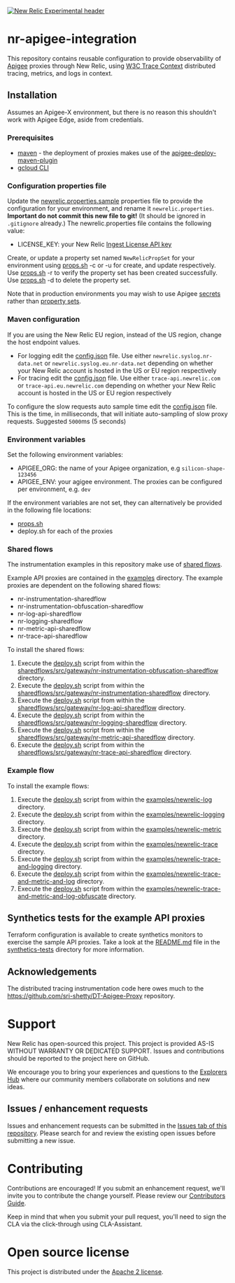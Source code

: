 [![New Relic Experimental header](https://github.com/newrelic/opensource-website/raw/master/src/images/categories/Experimental.png)](https://opensource.newrelic.com/oss-category/#new-relic-experimental)
# nr-apigee-integration
This repository contains reusable configuration to provide observability of [Apigee](https://cloud.google.com/apigee/docs/api-platform/get-started/what-apigee) proxies through New Relic, using [W3C Trace Context](https://www.w3.org/TR/trace-context/) distributed tracing, metrics, and logs in context.

## Installation
Assumes an Apigee-X environment, but there is no reason this shouldn't work with Apigee Edge, aside from credentials.
### Prerequisites
* [maven](https://maven.apache.org/) - the deployment of proxies makes use of the [apigee-deploy-maven-plugin](https://github.com/apigee/apigee-deploy-maven-plugin)
* [gcloud CLI](https://cloud.google.com/sdk/docs/install)

### Configuration properties file
Update the [newrelic.properties.sample](newrelic.properties.sample) properties file to provide the configuration for your environment, and rename it `newrelic.properties`. **Important do not commit this new file to git!** (It should be ignored in `.gitignore` already.)
The newrelic.properties file contains the following value:
* LICENSE_KEY: your New Relic [Ingest License API key](https://docs.newrelic.com/docs/apis/intro-apis/new-relic-api-keys/#license-key)

Create, or update a property set named `NewRelicPropSet` for your environment using [props.sh](props.sh) -c or -u for create, and update respectively. Use [props.sh](props.sh) -r to verify the property set has been created successfully. Use [props.sh](props.sh) -d to delete the property set.

Note that in production environments you may wish to use Apigee [secrets](https://cloud.google.com/apigee/docs/api-platform/publish/import-existing-consumer-keys-and-secrets) rather than [property sets](https://cloud.google.com/apigee/docs/api-platform/cache/property-sets).

### Maven configuration
If you are using the New Relic EU region, instead of the US region, change the host endpoint values.
* For logging edit the [config.json](sharedflows/src/gateway/nr-logging-sharedflow/config.json) file. Use either `newrelic.syslog.nr-data.net` or `newrelic.syslog.eu.nr-data.net` depending on whether your New Relic account is hosted in the US or EU region respectively  
* For tracing edit the [config.json](sharedflows/src/gateway/nr-trace-api-sharedflow/config.json) file. Use either `trace-api.newrelic.com` or `trace-api.eu.newrelic.com` depending on whether your New Relic account is hosted in the US or EU region respectively

To configure the slow requests auto sample time edit the [config.json](sharedflows/src/gateway/nr-instrumentation-sharedflow/config.json) file. This is the time, in milliseconds, that will initiate auto-sampling of slow proxy requests. Suggested `5000`ms (5 seconds)

### Environment variables
Set the following environment variables:
* APIGEE_ORG: the name of your Apigee organization, e.g `silicon-shape-123456`
* APIGEE_ENV: your agigee environment. The proxies can be configured per environment, e.g. `dev`

If the environment variables are not set, they can alternatively be provided in the following file locations:
* [props.sh](props.sh)
* deploy.sh for each of the proxies 

### Shared flows
The instrumentation examples in this repository make use of [shared flows](https://cloud.google.com/apigee/docs/api-platform/fundamentals/shared-flows).

Example API proxies are contained in the [examples](examples) directory. The example proxies are dependent on the following shared flows:
* nr-instrumentation-sharedflow
* nr-instrumentation-obfuscation-sharedflow
* nr-log-api-sharedflow
* nr-logging-sharedflow
* nr-metric-api-sharedflow
* nr-trace-api-sharedflow

To install the shared flows:
1. Execute the [deploy.sh](sharedflows/src/gateway/nr-instrumentation-obfuscation-sharedflow/deploy.sh) script from within the [sharedflows/src/gateway/nr-instrumentation-obfuscation-sharedflow](sharedflows/src/gateway/nr-instrumentation-obfuscation-sharedflow) directory.
2. Execute the [deploy.sh](sharedflows/src/gateway/nr-instrumentation-sharedflow/deploy.sh) script from within the [sharedflows/src/gateway/nr-instrumentation-sharedflow](sharedflows/src/gateway/nr-instrumentation-sharedflow) directory.
3. Execute the [deploy.sh](sharedflows/src/gateway/nr-log-api-sharedflow/deploy.sh) script from within the [sharedflows/src/gateway/nr-log-api-sharedflow](sharedflows/src/gateway/nr-log-api-sharedflow) directory.
4. Execute the [deploy.sh](sharedflows/src/gateway/nr-logging-sharedflow/deploy.sh) script from within the [sharedflows/src/gateway/nr-logging-sharedflow](sharedflows/src/gateway/nr-logging-sharedflow) directory.
5. Execute the [deploy.sh](sharedflows/src/gateway/nr-metric-api-sharedflow/deploy.sh) script from within the [sharedflows/src/gateway/nr-metric-api-sharedflow](sharedflows/src/gateway/nr-metric-api-sharedflow) directory.
6. Execute the [deploy.sh](sharedflows/src/gateway/nr-trace-api-sharedflow/deploy.sh) script from within the [sharedflows/src/gateway/nr-trace-api-sharedflow](sharedflows/src/gateway/nr-trace-api-sharedflow) directory.

### Example flow
To install the example flows:
1. Execute the [deploy.sh](examples/newrelic-log/deploy.sh) script from within the [examples/newrelic-log](examples/newrelic-log) directory.
2. Execute the [deploy.sh](examples/newrelic-logging/deploy.sh) script from within the [examples/newrelic-logging](examples/newrelic-logging) directory.
3. Execute the [deploy.sh](examples/newrelic-metric/deploy.sh) script from within the [examples/newrelic-metric](examples/newrelic-metric) directory.
4. Execute the [deploy.sh](examples/newrelic-trace/deploy.sh) script from within the [examples/newrelic-trace](examples/newrelic-trace) directory.
5. Execute the [deploy.sh](examples/newrelic-trace-and-logging/deploy.sh) script from within the [examples/newrelic-trace-and-logging](examples/newrelic-trace-and-logging) directory.
6. Execute the [deploy.sh](examples/newrelic-trace-and-metric-and-log/deploy.sh) script from within the [examples/newrelic-trace-and-metric-and-log](examples/newrelic-trace-and-metric-and-log) directory.
7. Execute the [deploy.sh](examples/newrelic-trace-and-metric-and-log-obfuscate/deploy.sh) script from within the [examples/newrelic-trace-and-metric-and-log-obfuscate](examples/newrelic-trace-and-metric-and-log-obfuscate) directory.

## Synthetics tests for the example API proxies
Terraform configuration is available to create synthetics monitors to exercise the sample API proxies. Take a look at the [README.md](synthetics-tests/README.md) file in the [synthetics-tests](synthetics-tests) directory for more information.

## Acknowledgements
The distributed tracing instrumentation code here owes much to the https://github.com/sri-shetty/DT-Apigee-Proxy repository.

# Support

New Relic has open-sourced this project. This project is provided AS-IS WITHOUT WARRANTY OR DEDICATED SUPPORT. Issues and contributions should be reported to the project here on GitHub.

We encourage you to bring your experiences and questions to the [Explorers Hub](https://discuss.newrelic.com) where our community members collaborate on solutions and new ideas.

## Issues / enhancement requests

Issues and enhancement requests can be submitted in the [Issues tab of this repository](../../issues). Please search for and review the existing open issues before submitting a new issue.

# Contributing

Contributions are encouraged! If you submit an enhancement request, we'll invite you to contribute the change yourself. Please review our [Contributors Guide](CONTRIBUTING.md).

Keep in mind that when you submit your pull request, you'll need to sign the CLA via the click-through using CLA-Assistant.

# Open source license
This project is distributed under the [Apache 2 license](LICENSE).
